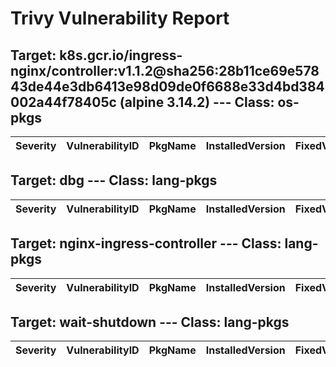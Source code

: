 # Trivy Vulnerability Report

## Target: k8s.gcr.io/ingress-nginx/controller:v1.1.2@sha256:28b11ce69e57843de44e3db6413e98d09de0f6688e33d4bd384002a44f78405c (alpine 3.14.2) --- Class: os-pkgs
|Severity|VulnerabilityID|PkgName|InstalledVersion|FixedVersion|
|--------|---------------|-------|----------------|------------|

## Target: dbg --- Class: lang-pkgs
|Severity|VulnerabilityID|PkgName|InstalledVersion|FixedVersion|
|--------|---------------|-------|----------------|------------|

## Target: nginx-ingress-controller --- Class: lang-pkgs
|Severity|VulnerabilityID|PkgName|InstalledVersion|FixedVersion|
|--------|---------------|-------|----------------|------------|

## Target: wait-shutdown --- Class: lang-pkgs
|Severity|VulnerabilityID|PkgName|InstalledVersion|FixedVersion|
|--------|---------------|-------|----------------|------------|
